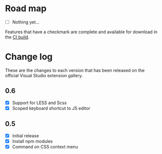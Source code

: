 # Road map

- [ ] Nothing yet...

Features that have a checkmark are complete and available for
download in the
[CI build](http://vsixgallery.com/extension/7df8a985-0e26-4aab-95fc-f48ee61b086a/).

# Change log

These are the changes to each version that has been released
on the official Visual Studio extension gallery.

## 0.6

- [x] Support for LESS and Scss
- [x] Scoped keyboard shortcut to JS editor

## 0.5

- [x] Initial release
- [x] Install npm modules
- [x] Command on CSS context menu
